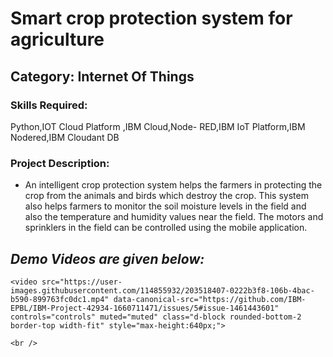 
<h1>Smart crop protection system for agriculture </h1>

<h2>Category: Internet Of Things</h2>

<h3>Skills Required:</h3>

Python,IOT Cloud Platform ,IBM Cloud,Node- RED,IBM IoT Platform,IBM Nodered,IBM Cloudant DB

<h3>Project Description:</h3>

<ul>

  <li> An intelligent crop protection system helps the farmers in protecting the crop from the animals and birds which destroy the crop. This system also helps farmers to monitor the soil moisture levels in the field and also the temperature and humidity values near the field. The motors and sprinklers in the field can be controlled using the mobile application.</li>

  
</ul>

<h2><em><strong>Demo Videos are given below:</strong></em></h2>

<div align="left">

    <video src="https://user-images.githubusercontent.com/114855932/203518407-0222b3f8-106b-4bac-b590-899763fc0dc1.mp4" data-canonical-src="https://github.com/IBM-EPBL/IBM-Project-42934-1660711471/issues/5#issue-1461443601" controls="controls" muted="muted" class="d-block rounded-bottom-2 border-top width-fit" style="max-height:640px;">

  </video>

    <br />
